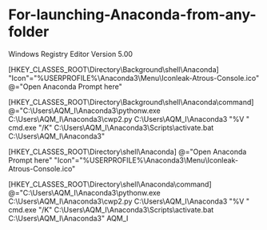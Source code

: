 # For-launching-Anaconda-from-any-folder
Windows Registry Editor Version 5.00

[HKEY_CLASSES_ROOT\Directory\Background\shell\Anaconda]
"Icon"="%USERPROFILE%\\Anaconda3\\Menu\\Iconleak-Atrous-Console.ico"
@="Open Anaconda Prompt here"

[HKEY_CLASSES_ROOT\Directory\Background\shell\Anaconda\command]
@="C:\\Users\\AQM_I\\Anaconda3\\pythonw.exe C:\\Users\\AQM_I\\Anaconda3\\cwp2.py C:\\Users\\AQM_I\\Anaconda3 \"%V \" cmd.exe \"/K\" C:\\Users\\AQM_I\\Anaconda3\\Scripts\\activate.bat C:\\Users\\AQM_I\\Anaconda3"

[HKEY_CLASSES_ROOT\Directory\shell\Anaconda]
@="Open Anaconda Prompt here"
"Icon"="%USERPROFILE%\\Anaconda3\\Menu\\Iconleak-Atrous-Console.ico"

[HKEY_CLASSES_ROOT\Directory\shell\Anaconda\command]
@="C:\\Users\\AQM_I\\Anaconda3\\pythonw.exe C:\\Users\\AQM_I\\Anaconda3\\cwp2.py C:\\Users\\AQM_I\\Anaconda3 \"%V \" cmd.exe \"/K\" C:\\Users\\AQM_I\\Anaconda3\\Scripts\\activate.bat C:\\Users\\AQM_I\\Anaconda3"
AQM_I
